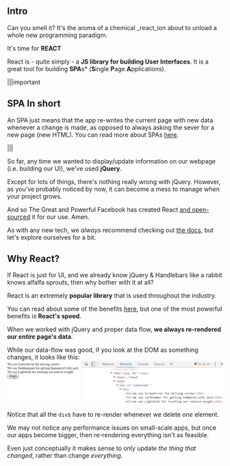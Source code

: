 
## Intro

Can you smell it? It's the aroma of a chemical _react_ion about to unload a whole new programming paradigm.

  

It's time for **REACT**

  

React is - quite simply - a **JS library for building User Interfaces**. It is a great tool for building **SPA**s* (**S**ingle **P**age **A**pplications).

|||important
## SPA In short



An SPA just means that the app re-writes the current page with new data whenever a change is made, as opposed to always asking the sever for a new page (new HTML). You can read more about SPAs [here](https://blog.pshrmn.com/how-single-page-applications-work/).

|||

So far, any time we wanted to display/update information on our webpage (i.e. building our UI), we've used **jQuery**.

  

Except for lots of things, there's nothing really wrong with jQuery. However, as you've probably noticed by now, it can become a mess to manage when your project grows.

  

And so The Great and Powerful Facebook has created React [and open-sourced](https://reactjs.org/blog/2013/06/05/why-react.html) it for our use. Amen.

  

As with any new tech, we _always_ recommend checking out [the docs](https://reactjs.org/), but let's explore ourselves for a bit.

## **Why React?**

If React is just for UI, and we already know jQuery & Handlebars like a rabbit knows alfalfa sprouts, then why bother with it at all?

  

React is an extremely **popular library** that is used throughout the industry.

You can read about some of the benefits [here](https://www.telerik.com/blogs/5-benefits-of-reactjs-to-brighten-a-cloudy-day), but one of the most powerful benefits is **React's speed**.

  

When we worked with jQuery and proper data flow, **we always re-rendered our _entire_ page's data**.

  

While our data-flow was good, if you look at the DOM as something changes, it looks like this:
![react-rerender](react-rerender.gif)

Notice that all the `div`s have to re-render whenever we delete _one_ element.

  

We may not notice any performance issues on small-scale apps, but once our apps become bigger, then re-rendering everything isn't as feasible.

  

Even just conceptually it makes sense to only update _the thing that changed_, rather than change _everything_.
